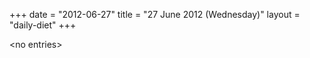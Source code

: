 +++
date = "2012-06-27"
title = "27 June 2012 (Wednesday)"
layout = "daily-diet"
+++

\<no entries\>